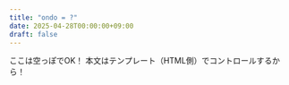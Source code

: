 ```yaml
---
title: "ondo = ?"
date: 2025-04-28T00:00:00+09:00
draft: false
---
```


ここは空っぽでOK！
本文はテンプレート（HTML側）でコントロールするから！
